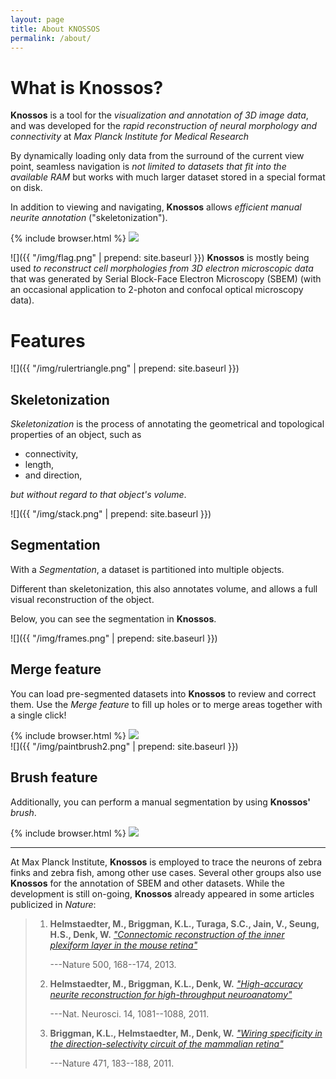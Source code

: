 ```yaml
---
layout: page
title: About KNOSSOS
permalink: /about/
---
```

What is **Knossos**?
====================

**Knossos** is a tool for the *visualization and annotation of 3D image data*,
and was developed for the *rapid reconstruction of neural morphology and connectivity*
at *Max Planck Institute for Medical Research*

By dynamically loading only data from the surround of the current view point,
seamless navigation is *not limited to datasets that fit into the available RAM*
but works with much larger dataset stored in a special format on disk.

In addition to viewing and navigating, **Knossos** allows *efficient manual neurite annotation*
("skeletonization").

<section>

<article>
{% include browser.html %}
<img src="../img/app.png">
</div>

</article>

<article>

<span class="floating">![]({{ "/img/flag.png" | prepend: site.baseurl }})</span> **Knossos** is mostly
being used *to reconstruct cell morphologies from 3D electron microscopic data*
that was generated by Serial Block-Face Electron Microscopy (SBEM)
(with an occasional application to 2-photon and confocal optical microscopy data).

</article>

</section>

Features
========

<span class="floating">![]({{ "/img/rulertriangle.png" | prepend: site.baseurl }})</span>

Skeletonization
---------------

*Skeletonization* is the process of annotating the geometrical and topological properties of an object, such as

*   connectivity,
*   length,
*   and direction,

*but without regard to that object's volume*.


<span class="floating">![]({{ "/img/stack.png" | prepend: site.baseurl }})</span>

Segmentation
------------

With a *Segmentation*, a dataset is partitioned into multiple objects.

Different than skeletonization, this also annotates volume, and allows a full visual reconstruction of the object.

Below, you can see the segmentation in **Knossos**.

<section>

<article>
<span class="floating">![]({{ "/img/frames.png" | prepend: site.baseurl }})</span>

Merge feature
-------------

You can load pre-segmented datasets into **Knossos** to review and correct them.
Use the *Merge feature* to fill up holes or to merge areas together with a single click!
</article>

<article>
{% include browser.html %}
<img src="../img/merge_feature.gif">
</div>
</article>
</section>

<section>
<article>
<span class="floating">![]({{ "/img/paintbrush2.png" | prepend: site.baseurl }})</span>

Brush feature
-------------

Additionally, you can perform a manual segmentation by using **Knossos'** *brush*.
</article>

<article>
{% include browser.html %}
<img src="../img/brush_feature.gif">
</div>
</article>
</section>

* * *

At Max Planck Institute, **Knossos** is employed to trace the neurons of zebra
finks and zebra fish, among other use cases. Several other groups also use
**Knossos** for the annotation of SBEM and other datasets. While the development
is still on-going, **Knossos** already appeared in some articles publicized in
*Nature*:

> 1.    **Helmstaedter, M., Briggman, K.L., Turaga, S.C., Jain, V., Seung, H.S., Denk, W.** [*"Connectomic reconstruction of the inner plexiform layer in the mouse retina"*](http://www.nature.com/nature/journal/v500/n7461/full/nature12346.html)
>
>       ---Nature 500, 168--174, 2013.
> 2.    **Helmstaedter, M., Briggman, K.L., Denk, W.** [*"High-accuracy neurite reconstruction for high-throughput neuroanatomy"*](http://www.nature.com/neuro/journal/v14/n8/full/nn.2868.html)
>
>       ---Nat. Neurosci. 14, 1081--1088, 2011.
> 3.    **Briggman, K.L., Helmstaedter, M., Denk, W.** [*"Wiring specificity in the direction-selectivity circuit of the mammalian retina"*](http://www.nature.com/nature/journal/v471/n7337/full/nature09818.html)
>
>       ---Nature 471, 183--188, 2011.
